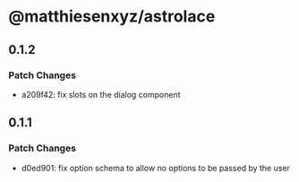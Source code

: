 # @matthiesenxyz/astrolace

## 0.1.2

### Patch Changes

- a209f42: fix slots on the dialog component

## 0.1.1

### Patch Changes

- d0ed901: fix option schema to allow no options to be passed by the user

